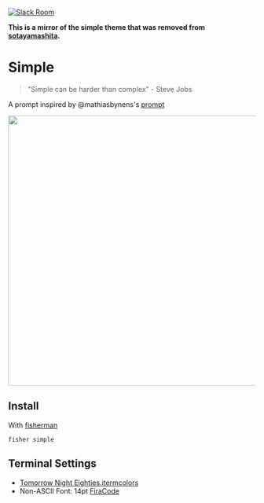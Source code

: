 [![Slack Room][slack-badge]][slack-link]

**This is a mirror of the simple theme that was removed from [sotayamashita](https://github.com/sotayamashita/simple).**

# Simple

> "Simple can be harder than complex" - Steve Jobs

A prompt inspired by @mathiasbynens's [prompt]

<img src="https://cloud.githubusercontent.com/assets/1587053/14232267/44241d32-f9df-11e5-86ed-9c96befba0f3.png" width="550"/>

## Install

With [fisherman]

```fish
fisher simple
```

## Terminal Settings

+ [Tomorrow Night Eighties.itermcolors]
+ Non-ASCII Font: 14pt [FiraCode]

[slack-link]: https://fisherman-wharf.herokuapp.com
[slack-badge]: https://fisherman-wharf.herokuapp.com/badge.svg

[fisherman]: https://github.com/fisherman/fisherman
[prompt]: https://github.com/mathiasbynens/dotfiles/blob/master/.bash_prompt

[FiraCode]: https://github.com/tonsky/FiraCode
[Tomorrow Night Eighties.itermcolors]: https://github.com/sotayamashita/simple/blob/master/Tomorrow%20Night%20Eighties.itermcolors
